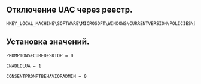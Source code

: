 ## Отключение UAC через реестр.
```
HKEY_LOCAL_MACHINE\SOFTWARE\MICROSOFT\WINDOWS\CURRENTVERSION\POLICIES\SYSTEM
```
## Установка значений.
```
PROMPTONSECUREDESKTOP = 0

ENABLELUA = 1

CONSENTPROMPTBEHAVIORADMIN = 0
```
